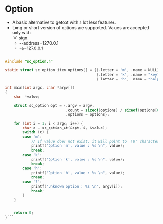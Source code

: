 # Option

- A basic alternative to getopt with a lot less features.
- Long or short version of options are supported. Values are accepted only with  
  '=' sign.
  - --address=127.0.0.1
  - -a=127.0.0.1

```c

#include "sc_option.h"

static struct sc_option_item options[] = {{.letter = 'm', .name = NULL},
                                          {.letter = 'k', .name = "key"},
                                          {.letter = 'h', .name = "help"}};

int main(int argc, char *argv[])
{
    char *value;

    struct sc_option opt = {.argv = argv,
                            .count = sizeof(options) / sizeof(options[0]),
                            .options = options};

    for (int i = 1; i < argc; i++) {
        char c = sc_option_at(&opt, i, &value);
        switch (c) {
        case 'm':
            // If value does not exist, it will point to '\0' character.
            printf("Option 'm', value : %s \n", value);
            break;
        case 'k':
            printf("Option 'k', value : %s \n", value);
            break;
        case 'h':
            printf("Option 'h', value : %s \n", value);
            break;
        case '?':
            printf("Unknown option : %s \n", argv[i]);
            break;
        }
    }


    return 0;
}```

